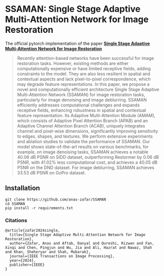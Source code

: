 # SSAMAN: Single Stage Adaptive Multi-Attention Network for Image Restoration
The official pytorch implementation of the paper **[Single Stage Adaptive Multi-Attention Network for Image Restoration](https://ieeexplore.ieee.org/abstract/document/10495777)**

>Recently attention-based networks have been successful for image restoration tasks. However, existing methods are either computationally expensive or have limited receptive fields, adding constraints to the model. They are also less resilient in spatial and contextual aspects and lack pixel-to-pixel correspondence, which may degrade feature representations. In this paper, we propose a novel and computationally efficient architecture Single Stage Adaptive Multi-Attention Network (SSAMAN) for image restoration tasks, particularly for image denoising and image deblurring. SSAMAN efficiently addresses computational challenges and expands receptive fields, enhancing robustness in spatial and contextual feature representation. Its Adaptive Multi-Attention Module (AMAM), which consists of Adaptive Pixel Attention Branch (APAB) and an Adaptive Channel Attention Branch (ACAB), uniquely integrates channel and pixel-wise dimensions, significantly improving sensitivity to edges, shapes, and textures. We perform extensive experiments and ablation studies to validate the performance of SSAMAN. Our model shows state-of-the-art results on various benchmarks, for example, on image denoising tasks, SSAMAN achieves a notable 40.08 dB PSNR on SIDD dataset, outperforming Restormer by 0.06 dB PSNR, with 41.02% less computational cost, and achieves a 40.05 dB PSNR on the DND dataset. For image deblurring, SSAMAN achieves 33.53 dB PSNR on GoPro dataset.



## Installation
```
git clone https://github.com/anas-zafar/SSAMAN
cd SSAMAN
pip install -r requirements.txt
```
### Citations
```
@article{zafar2024single,
  title={Single Stage Adaptive Multi-Attention Network for Image Restoration},
  author={Zafar, Anas and Aftab, Danyal and Qureshi, Rizwan and Fan, Xinqi and Chen, Pingjun and Wu, Jia and Ali, Hazrat and Nawaz, Shah and Khan, Sheheryar and Shah, Mubarak},
  journal={IEEE Transactions on Image Processing},
  year={2024},
  publisher={IEEE}
}
```
